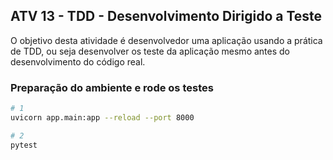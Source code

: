 ## ATV 13 - TDD - Desenvolvimento Dirigido a Teste

O objetivo desta atividade é desenvolvedor uma aplicação usando a prática de TDD, ou seja desenvolver os teste da aplicação mesmo antes do desenvolvimento do código real.

### Preparação do ambiente e rode os testes

```bash
# 1
uvicorn app.main:app --reload --port 8000

# 2
pytest
```